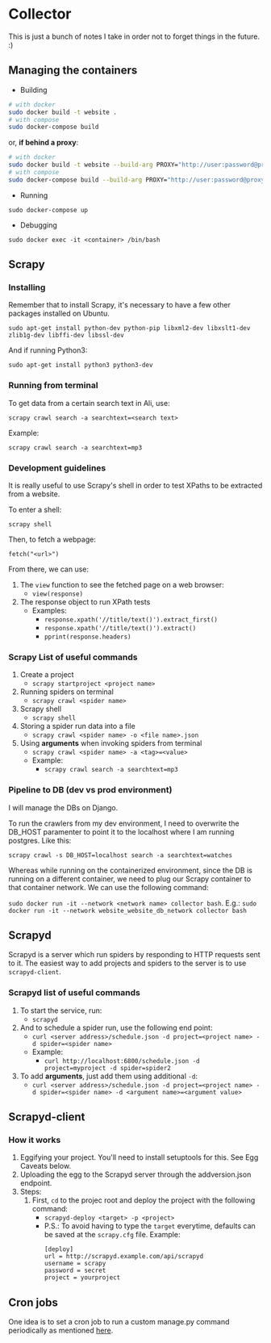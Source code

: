 # Collector

This is just a bunch of notes I take in order not to forget things in the future. :)

## Managing the containers

- Building

```bash
# with docker
sudo docker build -t website .
# with compose
sudo docker-compose build
```

or,  **if behind a proxy**:

```bash
# with docker
sudo docker build -t website --build-arg PROXY="http://user:password@proxyserver:port" .
# with compose
sudo docker-compose build --build-arg PROXY="http://user:password@proxyserver:port" .
```

- Running

`sudo docker-compose up`

- Debugging

`sudo docker exec -it <container> /bin/bash`

## Scrapy

### Installing

Remember that to install Scrapy, it's necessary to have a few other packages installed on Ubuntu.

`sudo apt-get install python-dev python-pip libxml2-dev libxslt1-dev zlib1g-dev libffi-dev libssl-dev`

And if running Python3:

`sudo apt-get install python3 python3-dev`

### Running from terminal

To get data from a certain search text in Ali, use:

`scrapy crawl search -a searchtext=<search text>`

Example:

`scrapy crawl search -a searchtext=mp3`

### Development guidelines

It is really useful to use Scrapy's shell in order to test XPaths to be extracted from a website.

To enter a shell:

`scrapy shell`

Then, to fetch a webpage:

`fetch("<url>")`

From there, we can use:

1. The `view` function to see the fetched page on a web browser:
    - `view(response)`
2. The response object to run XPath tests
    - Examples:
        - `response.xpath('//title/text()').extract_first()`
        - `response.xpath('//title/text()').extract()`
        - `pprint(response.headers)`

### Scrapy List of useful commands

1. Create a project
    - `scrapy startproject <project name>`
2. Running spiders on terminal
    - `scrapy crawl <spider name>`
3. Scrapy shell
    - `scrapy shell`
4. Storing a spider run data into a file
    - `scrapy crawl <spider name> -o <file name>.json`
5. Using **arguments** when invoking spiders from terminal
    - `scrapy crawl <spider name> -a <tag>=<value>`
    - Example:
        - `scrapy crawl search -a searchtext=mp3`

### Pipeline to DB (dev vs prod environment)

I will manage the DBs on Django. 

To run the crawlers from my dev environment, I need to overwrite the DB_HOST paramenter to point it to the localhost where I am running postgres. Like this:

`scrapy crawl -s DB_HOST=localhost search -a searchtext=watches`

Whereas while running on the containerized environment, since the DB is running on a different container, we need to plug our Scrapy container to that container network. We can use the following command:

`sudo docker run -it --network <network name> collector bash`. E.g.:
`sudo docker run -it --network website_website_db_network collector bash`

## Scrapyd

Scrapyd is a server which run spiders by responding to HTTP requests sent to it. The easiest way to add projects and spiders to the server is to use `scrapyd-client`.

### Scrapyd list of useful commands

1. To start the service, run:
    - `scrapyd`
2. And to schedule a spider run, use the following end point:
    - `curl <server address>/schedule.json -d project=<project name> -d spider=<spider name>`
    - Example:
        - `curl http://localhost:6800/schedule.json -d project=myproject -d spider=spider2`
3. To add **arguments**, just add them using additional `-d`:
    - `curl <server address>/schedule.json -d project=<project name> -d spider=<spider name> -d <argument name>=<argument value>`

## Scrapyd-client

### How it works

1. Eggifying your project. You'll need to install setuptools for this. See Egg Caveats below.
2. Uploading the egg to the Scrapyd server through the addversion.json endpoint.
3. Steps:
    1. First, `cd` to the projec root and deploy the project with the following command:
        - `scrapyd-deploy <target> -p <project>`
        - P.S.: To avoid having to type the `target` everytime, defaults can be saved at the `scrapy.cfg` file. Example:
            ```config
            [deploy]
            url = http://scrapyd.example.com/api/scrapyd
            username = scrapy
            password = secret
            project = yourproject
            ```

## Cron jobs

One idea is to set a cron job to run a custom manage.py command periodically as mentioned [here](https://stackoverflow.com/questions/573618/django-set-up-a-scheduled-job).